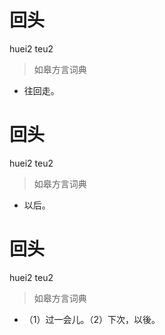 # 回头
huei2 teu2
> 如皋方言词典
- 往回走。

# 回头
huei2 teu2
> 如皋方言词典
- 以后。

# 回头
huei2 teu2
> 如皋方言词典
- （1）过一会儿。（2）下次，以後。
